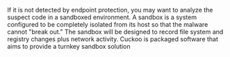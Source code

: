 If it is not detected by endpoint protection, you may want to analyze the suspect code in a sandboxed environment. A sandbox is a system configured to be completely isolated from its host so that the malware cannot "break out." The sandbox will be designed to record file system and registry changes plus network activity. Cuckoo is packaged software that aims to provide a turnkey sandbox solution